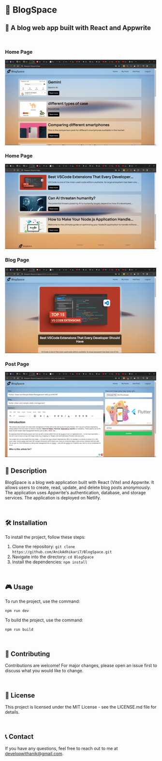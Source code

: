 # 📝 BlogSpace

## 🚀 A blog web app built with React and Appwrite

<br/>

### Home Page
<img src="./public/ss/home1.png" alt="Home Page" width="500"/>

### Home Page
<img src="./public/ss/home2.png" alt="Home Page" width="500"/>

### Blog Page
<img src="./public/ss/blog.png" alt="Blog Page" width="500"/>

### Post Page
<img src="./public/ss/post.png" alt="Post Page" width="500"/>

<br/>

## 📖 Description

BlogSpace is a blog web application built with React (Vite) and Appwrite. It allows users to create, read, update, and delete blog posts anonymously. The application uses Appwrite's authentication, database, and storage services. The application is deployed on Netlify.

<br/>

## 🛠️ Installation

To install the project, follow these steps:

1. Clone the repository: `git clone https://github.com/AnikAdhikari7/BlogSpace.git`
2. Navigate into the directory: `cd BlogSpace`
3. Install the dependencies: `npm install`

<br/>

## 🎮 Usage

To run the project, use the command:
```bash
npm run dev
```
To build the project, use the command:
```bash
npm run build
```

<br/>

## 🤝 Contributing

Contributions are welcome! For major changes, please open an issue first to discuss what you would like to change.

<br/>

## 📜 License

This project is licensed under the MIT License - see the LICENSE.md file for details.

<br/>

## 📞 Contact

If you have any questions, feel free to reach out to me at developwithanik@gmail.com.

